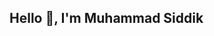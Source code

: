 ##                                                              Hello 👋, I'm Muhammad Siddik

<!--
**mohameddeveloper98/mohameddeveloper98** is a ✨ _special_ ✨ repository because its `README.md` (this file) appears on your GitHub profile.

Here are some ideas to get you started:

- 🔭 I’m currently Studying at Information Technology Institute (ITI) AI and Machine Learning Track - 9 Month Program
- 🌱 I’m currently learning Machine learning & deep learning
- 📝 I'm a graduate of the Faculty of Engineering, Electronics, and Communications Department in 2021.


- 📫 How to reach me:
--- E-mail: muhammadm.siddik98@gmail.com
--- Linked-in: https://www.linkedin.com/in/muhammed-m-siddik-103
--- Git-Hub: https://github.com/mohameddeveloper98
--- wuzzaf: Wuzzuf.net/me/Muhammad-Siddik
--- CV: https://drive.google.com/file/d/1yyWVuisnWf84Vgh_Ea4oj6AJ0e-ojMri/view?usp=sharing




